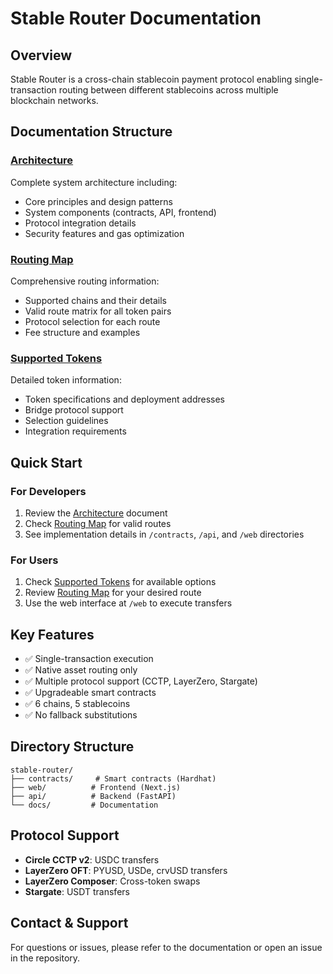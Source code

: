 # Stable Router Documentation

## Overview
Stable Router is a cross-chain stablecoin payment protocol enabling single-transaction routing between different stablecoins across multiple blockchain networks.

## Documentation Structure

### [Architecture](./ARCHITECTURE.md)
Complete system architecture including:
- Core principles and design patterns
- System components (contracts, API, frontend)
- Protocol integration details
- Security features and gas optimization

### [Routing Map](./ROUTING_MAP.md)
Comprehensive routing information:
- Supported chains and their details
- Valid route matrix for all token pairs
- Protocol selection for each route
- Fee structure and examples

### [Supported Tokens](./SUPPORTED_TOKENS.md)
Detailed token information:
- Token specifications and deployment addresses
- Bridge protocol support
- Selection guidelines
- Integration requirements

## Quick Start

### For Developers
1. Review the [Architecture](./ARCHITECTURE.md) document
2. Check [Routing Map](./ROUTING_MAP.md) for valid routes
3. See implementation details in `/contracts`, `/api`, and `/web` directories

### For Users
1. Check [Supported Tokens](./SUPPORTED_TOKENS.md) for available options
2. Review [Routing Map](./ROUTING_MAP.md) for your desired route
3. Use the web interface at `/web` to execute transfers

## Key Features
- ✅ Single-transaction execution
- ✅ Native asset routing only
- ✅ Multiple protocol support (CCTP, LayerZero, Stargate)
- ✅ Upgradeable smart contracts
- ✅ 6 chains, 5 stablecoins
- ✅ No fallback substitutions

## Directory Structure
```
stable-router/
├── contracts/     # Smart contracts (Hardhat)
├── web/          # Frontend (Next.js)
├── api/          # Backend (FastAPI)
└── docs/         # Documentation
```

## Protocol Support
- **Circle CCTP v2**: USDC transfers
- **LayerZero OFT**: PYUSD, USDe, crvUSD transfers
- **LayerZero Composer**: Cross-token swaps
- **Stargate**: USDT transfers

## Contact & Support
For questions or issues, please refer to the documentation or open an issue in the repository.